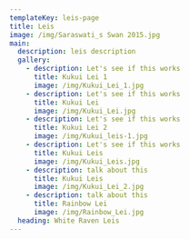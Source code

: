 ```yaml
---
templateKey: leis-page
title: Leis
image: /img/Saraswati_s Swan 2015.jpg
main:
  description: leis description
  gallery:
    - description: Let's see if this works
      title: Kukui Lei 1
      image: /img/Kukui_Lei_1.jpg
    - description: Let's see if this works
      title: Kukui Lei
      image: /img/Kukui_Lei.jpg
    - description: Let's see if this works
      title: Kukui Lei 2
      image: /img/Kukui_leis-1.jpg
    - description: Let's see if this works
      title: Kukui Leis
      image: /img/Kukui_Leis.jpg
    - description: talk about this
      title: Kukui Leis
      image: /img/Kukui_Lei_2.jpg
    - description: talk about this
      title: Rainbow Lei
      image: /img/Rainbow_Lei.jpg
  heading: White Raven Leis
---
```


